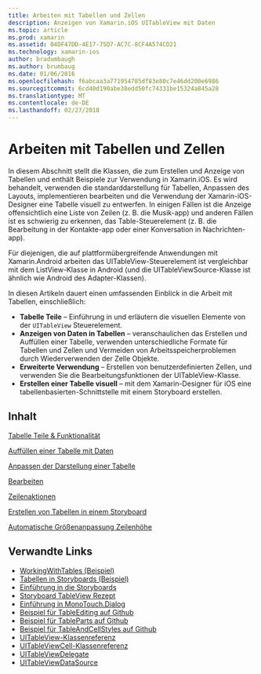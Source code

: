 ```yaml
---
title: Arbeiten mit Tabellen und Zellen
description: Anzeigen von Xamarin.iOS UITableView mit Daten
ms.topic: article
ms.prod: xamarin
ms.assetid: 04DF47DD-4E17-75D7-AC7C-8CF4A574CD21
ms.technology: xamarin-ios
author: bradumbaugh
ms.author: brumbaug
ms.date: 01/06/2016
ms.openlocfilehash: f6abcaa3a771954785df83e80c7e46dd200e6986
ms.sourcegitcommit: 6cd40d190abe38edd50fc74331be15324a845a28
ms.translationtype: MT
ms.contentlocale: de-DE
ms.lasthandoff: 02/27/2018
---
```

# <a name="working-with-tables-and-cells"></a>Arbeiten mit Tabellen und Zellen


In diesem Abschnitt stellt die Klassen, die zum Erstellen und Anzeige von Tabellen und enthält Beispiele zur Verwendung in Xamarin.iOS. Es wird behandelt, verwenden die standarddarstellung für Tabellen, Anpassen des Layouts, implementieren bearbeiten und die Verwendung der Xamarin-iOS-Designer eine Tabelle visuell zu entwerfen. In einigen Fällen ist die Anzeige offensichtlich eine Liste von Zeilen (z. B. die Musik-app) und anderen Fällen ist es schwierig zu erkennen, das Table-Steuerelement (z. B. die Bearbeitung in der Kontakte-app oder einer Konversation in Nachrichten-app).

Für diejenigen, die auf plattformübergreifende Anwendungen mit Xamarin.Android arbeiten das UITableView-Steuerelement ist vergleichbar mit dem ListView-Klasse in Android (und die UITableViewSource-Klasse ist ähnlich wie Android des Adapter-Klassen).

In diesen Artikeln dauert einen umfassenden Einblick in die Arbeit mit Tabellen, einschließlich:

-   **Tabelle Teile** – Einführung in und erläutern die visuellen Elemente von der `UITableView` Steuerelement. 
-   **Anzeigen von Daten in Tabellen** – veranschaulichen das Erstellen und Auffüllen einer Tabelle, verwenden unterschiedliche Formate für Tabellen und Zellen und Vermeiden von Arbeitsspeicherproblemen durch Wiederverwenden der Zelle Objekte. 
-   **Erweiterte Verwendung** – Erstellen von benutzerdefinierten Zellen, und verwenden Sie die Bearbeitungsfunktionen der UITableView-Klasse. 
-   **Erstellen einer Tabelle visuell** – mit dem Xamarin-Designer für iOS eine tabellenbasierten-Schnittstelle mit einem Storyboard erstellen. 


## <a name="contents"></a>Inhalt

 [Tabelle Teile &amp; Funktionalität](~/ios/user-interface/controls/tables/table-parts-and-functionality.md)

 [Auffüllen einer Tabelle mit Daten](~/ios/user-interface/controls/tables/populating-a-table-with-data.md)

 [Anpassen der Darstellung einer Tabelle](~/ios/user-interface/controls/tables/customizing-table-appearance.md)

 [Bearbeiten](~/ios/user-interface/controls/tables/editing.md)
 
 [Zeilenaktionen](~/ios/user-interface/controls/tables/row-action.md)

 [Erstellen von Tabellen in einem Storyboard](~/ios/user-interface/controls/tables/creating-tables-in-a-storyboard.md)
 
 [Automatische Größenanpassung Zeilenhöhe](~/ios/user-interface/controls/tables/autosizing-row-height.md)


## <a name="related-links"></a>Verwandte Links

- [WorkingWithTables (Beispiel)](https://developer.xamarin.com/samples/monotouch/WorkingWithTables/)
- [Tabellen in Storyboards (Beispiel)](https://developer.xamarin.com/samples/monotouch/StoryboardTable/)
- [Einführung in die Storyboards](~/ios/user-interface/storyboards/index.md)
- [Storyboard TableView Rezept](https://developer.xamarin.com/recipes/ios/general/storyboard/storyboard_a_tableview)
- [Einführung in MonoTouch.Dialog](~/ios/user-interface/monotouch.dialog/index.md)
- [Beispiel für TableEditing auf Github](https://github.com/xamarin/monotouch-samples/tree/master/TableEditing)
- [Beispiel für TableParts auf Github](https://github.com/xamarin/monotouch-samples/tree/master/TableParts)
- [Beispiel für TableAndCellStyles auf Github](https://github.com/xamarin/mobile-samples/tree/master/TablesLists)
- [UITableView-Klassenreferenz](https://developer.apple.com/library/ios/documentation/UIKit/Reference/UITableView_Class/)
- [UITableViewCell-Klassenreferenz](https://developer.apple.com/library/ios/documentation/UIKit/Reference/UITableViewCell_Class/)
- [UITableViewDelegate](https://developer.apple.com/library/ios/documentation/UIKit/Reference/UITableViewDelegate_Protocol/)
- [UITableViewDataSource](https://developer.apple.com/library/ios/documentation/UIKit/Reference/UITableViewDataSource_Protocol/)
